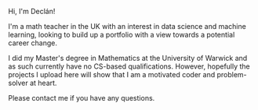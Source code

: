 Hi, I'm Declán!

I'm a math teacher in the UK with an interest in data science and machine learning, looking to build up a portfolio with a view towards a potential career change.

I did my Master's degree in Mathematics at the University of Warwick and as such currently have no CS-based qualifications. However, hopefully the projects I upload here will show that I am a motivated coder and problem-solver at heart.

Please contact me if you have any questions.
